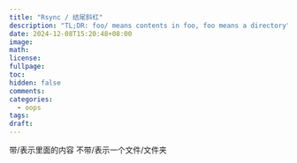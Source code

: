 ```yaml
---
title: "Rsync / 结尾斜杠"
description: "TL;DR: foo/ means contents in foo, foo means a directory"
date: 2024-12-08T15:20:48+08:00
image: 
math: 
license: 
fullpage: 
toc: 
hidden: false
comments: 
categories: 
  - oops
tags: 
draft: 
---
```

带/表示里面的内容
不带/表示一个文件/文件夹
